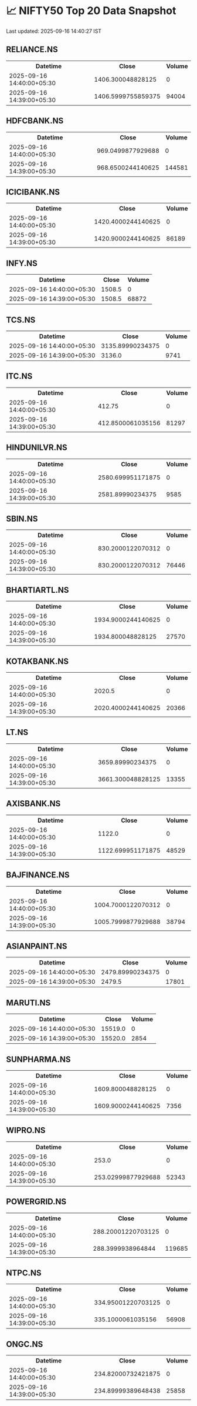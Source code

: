 # 📈 NIFTY50 Top 20 Data Snapshot

Last updated: 2025-09-16 14:40:27 IST

## RELIANCE.NS

<table>
  <tr><th>Datetime</th><th>Close</th><th>Volume</th></tr>
  <tr><td>2025-09-16 14:40:00+05:30</td><td>1406.300048828125</td><td>0</td></tr>
  <tr><td>2025-09-16 14:39:00+05:30</td><td>1406.5999755859375</td><td>94004</td></tr>
</table>

## HDFCBANK.NS

<table>
  <tr><th>Datetime</th><th>Close</th><th>Volume</th></tr>
  <tr><td>2025-09-16 14:40:00+05:30</td><td>969.0499877929688</td><td>0</td></tr>
  <tr><td>2025-09-16 14:39:00+05:30</td><td>968.6500244140625</td><td>144581</td></tr>
</table>

## ICICIBANK.NS

<table>
  <tr><th>Datetime</th><th>Close</th><th>Volume</th></tr>
  <tr><td>2025-09-16 14:40:00+05:30</td><td>1420.4000244140625</td><td>0</td></tr>
  <tr><td>2025-09-16 14:39:00+05:30</td><td>1420.9000244140625</td><td>86189</td></tr>
</table>

## INFY.NS

<table>
  <tr><th>Datetime</th><th>Close</th><th>Volume</th></tr>
  <tr><td>2025-09-16 14:40:00+05:30</td><td>1508.5</td><td>0</td></tr>
  <tr><td>2025-09-16 14:39:00+05:30</td><td>1508.5</td><td>68872</td></tr>
</table>

## TCS.NS

<table>
  <tr><th>Datetime</th><th>Close</th><th>Volume</th></tr>
  <tr><td>2025-09-16 14:40:00+05:30</td><td>3135.89990234375</td><td>0</td></tr>
  <tr><td>2025-09-16 14:39:00+05:30</td><td>3136.0</td><td>9741</td></tr>
</table>

## ITC.NS

<table>
  <tr><th>Datetime</th><th>Close</th><th>Volume</th></tr>
  <tr><td>2025-09-16 14:40:00+05:30</td><td>412.75</td><td>0</td></tr>
  <tr><td>2025-09-16 14:39:00+05:30</td><td>412.8500061035156</td><td>81297</td></tr>
</table>

## HINDUNILVR.NS

<table>
  <tr><th>Datetime</th><th>Close</th><th>Volume</th></tr>
  <tr><td>2025-09-16 14:40:00+05:30</td><td>2580.699951171875</td><td>0</td></tr>
  <tr><td>2025-09-16 14:39:00+05:30</td><td>2581.89990234375</td><td>9585</td></tr>
</table>

## SBIN.NS

<table>
  <tr><th>Datetime</th><th>Close</th><th>Volume</th></tr>
  <tr><td>2025-09-16 14:40:00+05:30</td><td>830.2000122070312</td><td>0</td></tr>
  <tr><td>2025-09-16 14:39:00+05:30</td><td>830.2000122070312</td><td>76446</td></tr>
</table>

## BHARTIARTL.NS

<table>
  <tr><th>Datetime</th><th>Close</th><th>Volume</th></tr>
  <tr><td>2025-09-16 14:40:00+05:30</td><td>1934.9000244140625</td><td>0</td></tr>
  <tr><td>2025-09-16 14:39:00+05:30</td><td>1934.800048828125</td><td>27570</td></tr>
</table>

## KOTAKBANK.NS

<table>
  <tr><th>Datetime</th><th>Close</th><th>Volume</th></tr>
  <tr><td>2025-09-16 14:40:00+05:30</td><td>2020.5</td><td>0</td></tr>
  <tr><td>2025-09-16 14:39:00+05:30</td><td>2020.4000244140625</td><td>20366</td></tr>
</table>

## LT.NS

<table>
  <tr><th>Datetime</th><th>Close</th><th>Volume</th></tr>
  <tr><td>2025-09-16 14:40:00+05:30</td><td>3659.89990234375</td><td>0</td></tr>
  <tr><td>2025-09-16 14:39:00+05:30</td><td>3661.300048828125</td><td>13355</td></tr>
</table>

## AXISBANK.NS

<table>
  <tr><th>Datetime</th><th>Close</th><th>Volume</th></tr>
  <tr><td>2025-09-16 14:40:00+05:30</td><td>1122.0</td><td>0</td></tr>
  <tr><td>2025-09-16 14:39:00+05:30</td><td>1122.699951171875</td><td>48529</td></tr>
</table>

## BAJFINANCE.NS

<table>
  <tr><th>Datetime</th><th>Close</th><th>Volume</th></tr>
  <tr><td>2025-09-16 14:40:00+05:30</td><td>1004.7000122070312</td><td>0</td></tr>
  <tr><td>2025-09-16 14:39:00+05:30</td><td>1005.7999877929688</td><td>38794</td></tr>
</table>

## ASIANPAINT.NS

<table>
  <tr><th>Datetime</th><th>Close</th><th>Volume</th></tr>
  <tr><td>2025-09-16 14:40:00+05:30</td><td>2479.89990234375</td><td>0</td></tr>
  <tr><td>2025-09-16 14:39:00+05:30</td><td>2479.5</td><td>17801</td></tr>
</table>

## MARUTI.NS

<table>
  <tr><th>Datetime</th><th>Close</th><th>Volume</th></tr>
  <tr><td>2025-09-16 14:40:00+05:30</td><td>15519.0</td><td>0</td></tr>
  <tr><td>2025-09-16 14:39:00+05:30</td><td>15520.0</td><td>2854</td></tr>
</table>

## SUNPHARMA.NS

<table>
  <tr><th>Datetime</th><th>Close</th><th>Volume</th></tr>
  <tr><td>2025-09-16 14:40:00+05:30</td><td>1609.800048828125</td><td>0</td></tr>
  <tr><td>2025-09-16 14:39:00+05:30</td><td>1609.9000244140625</td><td>7356</td></tr>
</table>

## WIPRO.NS

<table>
  <tr><th>Datetime</th><th>Close</th><th>Volume</th></tr>
  <tr><td>2025-09-16 14:40:00+05:30</td><td>253.0</td><td>0</td></tr>
  <tr><td>2025-09-16 14:39:00+05:30</td><td>253.02999877929688</td><td>52343</td></tr>
</table>

## POWERGRID.NS

<table>
  <tr><th>Datetime</th><th>Close</th><th>Volume</th></tr>
  <tr><td>2025-09-16 14:40:00+05:30</td><td>288.20001220703125</td><td>0</td></tr>
  <tr><td>2025-09-16 14:39:00+05:30</td><td>288.3999938964844</td><td>119685</td></tr>
</table>

## NTPC.NS

<table>
  <tr><th>Datetime</th><th>Close</th><th>Volume</th></tr>
  <tr><td>2025-09-16 14:40:00+05:30</td><td>334.95001220703125</td><td>0</td></tr>
  <tr><td>2025-09-16 14:39:00+05:30</td><td>335.1000061035156</td><td>56908</td></tr>
</table>

## ONGC.NS

<table>
  <tr><th>Datetime</th><th>Close</th><th>Volume</th></tr>
  <tr><td>2025-09-16 14:40:00+05:30</td><td>234.82000732421875</td><td>0</td></tr>
  <tr><td>2025-09-16 14:39:00+05:30</td><td>234.89999389648438</td><td>25858</td></tr>
</table>


